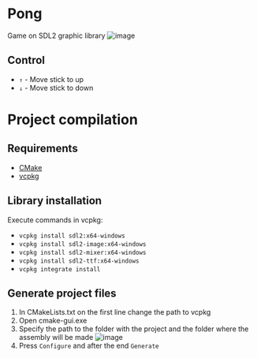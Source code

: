 # Pong

Game on SDL2 graphic library
![image](https://github.com/xNaxelx/Pong/assets/46362288/707862e3-774c-4976-b412-87b64043c4a4)


## Control

 - `↑` - Move stick to up
 - `↓` - Move stick to down

# Project compilation
## Requirements
 - [CMake](https://cmake.org/download/)
 - [vcpkg](https://github.com/Microsoft/vcpkg/#quick-start-windows)
## Library installation

Execute commands in vcpkg:
 - `vcpkg install sdl2:x64-windows`
 - `vcpkg install sdl2-image:x64-windows`
 - `vcpkg install sdl2-mixer:x64-windows`
 - `vcpkg install sdl2-ttf:x64-windows`
 - `vcpkg integrate install`

## Generate project files

1. In CMakeLists.txt on the first line change the path to vcpkg
2. Open cmake-gui.exe
3. Specify the path to the folder with the project and the folder where the assembly will be made
 ![image](https://github.com/xNaxelx/Pong/assets/46362288/d5978519-82f0-4484-9588-1a7bc59413df)
4. Press `Configure` and after the end `Generate`
